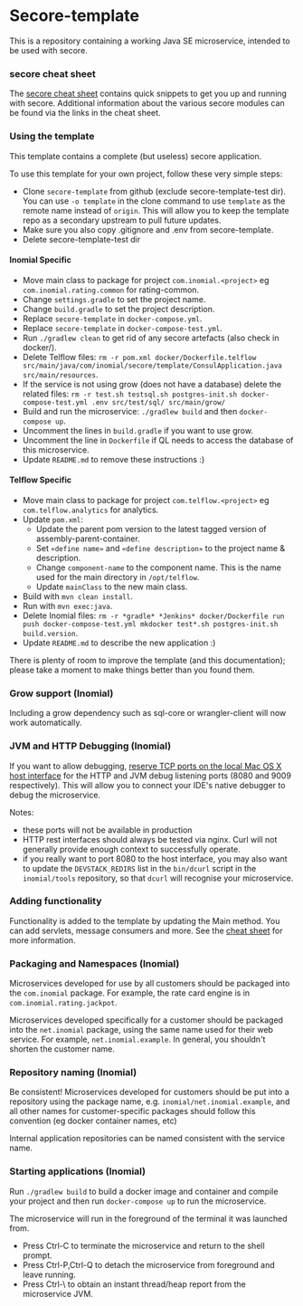 # Secore-template

This is a repository containing a working Java SE microservice, intended to
be used with secore.

### secore cheat sheet

The [secore cheat sheet](https://github.com/inomial/secore) contains quick
snippets to get you up and running with secore. Additional information about
the various secore modules can be found via the links in the cheat sheet.

### Using the template

This template contains a complete (but useless) secore application.

To use this template for your own project, follow these very simple steps:
- Clone `secore-template` from github (exclude secore-template-test dir).
  You can use `-o template` in the clone command to use `template` as the remote
  name instead of `origin`. This will allow you to keep the template repo as a secondary upstream to pull future updates.
- Make sure you also copy .gitignore and .env from secore-template.
- Delete secore-template-test dir

#### Inomial Specific
- Move main class to package for project `com.inomial.<project>` eg `com.inomial.rating.common` for rating-common.
- Change `settings.gradle` to set the project name.
- Change `build.gradle` to set the project description.
- Replace `secore-template` in `docker-compose.yml`.
- Replace `secore-template` in `docker-compose-test.yml`.
- Run `./gradlew clean` to get rid of any secore artefacts (also check in docker/).
- Delete Telflow files: `rm -r pom.xml docker/Dockerfile.telflow src/main/java/com/inomial/secore/template/ConsulApplication.java src/main/resources`.
- If the service is not using grow (does not have a database) delete the related files: `rm -r test.sh testsql.sh postgres-init.sh docker-compose-test.yml .env src/test/sql/ src/main/grow/`
- Build and run the microservice: `./gradlew build` and then `docker-compose up`.
- Uncomment the lines in `build.gradle` if you want to use grow.
- Uncomment the line in `Dockerfile` if QL needs to access the database of this microservice. 
- Update `README.md` to remove these instructions :)

#### Telflow Specific
- Move main class to package for project `com.telflow.<project>` eg `com.telflow.analytics`  for analytics.
- Update `pom.xml`:
  - Update the parent pom version to the latest tagged version of assembly-parent-container.
  - Set `«define name»` and `«define description»` to the project name & description.
  - Change `component-name` to the component name. This is the name used for the main directory in `/opt/telflow`.
  - Update `mainClass` to the new main class.
- Build with `mvn clean install`.
- Run with `mvn exec:java`.
- Delete Inomial files: `rm -r *gradle* *Jenkins* docker/Dockerfile run push docker-compose-test.yml mkdocker test*.sh postgres-init.sh build.version`.
- Update `README.md` to describe the new application :)

There is plenty of room to improve the template (and this documentation);
please take a moment to make things better than you found them.

### Grow support (Inomial)

Including a grow dependency such as sql-core or wrangler-client will now
work automatically.

### JVM and HTTP Debugging (Inomial)

If you want to allow debugging,
[reserve TCP ports on the local Mac OS X host interface](https://wiki.inomial.net/home/devstack_host_ports)
for the HTTP and JVM debug listening ports (8080 and 9009 respectively). This will allow you to connect your IDE's
native debugger to debug the microservice.

Notes:
- these ports will not be available in production
- HTTP rest interfaces should always be tested via nginx. Curl will not generally
  provide enough context to successfully operate.
- if you really want to port 8080 to the host interface, you may also want to update the `DEVSTACK_REDIRS` list in the
  `bin/dcurl` script in the `inomial/tools` repository, so that `dcurl` will recognise your microservice.

### Adding functionality

Functionality is added to the template by updating the Main method. You can
add servlets, message consumers and more. See the
[cheat sheet](https://github.com/inomial/secore) for more information.

### Packaging and Namespaces (Inomial)

Microservices developed for use by all customers should be packaged into the
`com.inomial` package. For example, the rate card engine is in `com.inomial.rating.jackpot`.

Microservices developed specifically for a customer should be packaged into
the `net.inomial` package, using the same name used for their web service.
For example, `net.inomial.example`. In general, you shouldn't shorten
the customer name.

### Repository naming (Inomial)

Be consistent! Microservices developed for customers should be put into a
repository using the package name, e.g. `inomial/net.inomial.example`, and
all other names for customer-specific packages should follow this convention (eg
docker container names, etc)

Internal application repositories can be named consistent with the service name.

### Starting applications (Inomial)

Run `./gradlew build` to build a docker image and container and compile your project 
and then run `docker-compose up` to run the microservice.

The microservice will run in the foreground of the terminal it was launched from.
  * Press Ctrl-C to terminate the microservice and return to the shell prompt.
  * Press Ctrl-P,Ctrl-Q to detach the microservice from foreground and leave running.
  * Press Ctrl-\ to obtain an instant thread/heap report from the microservice JVM.


